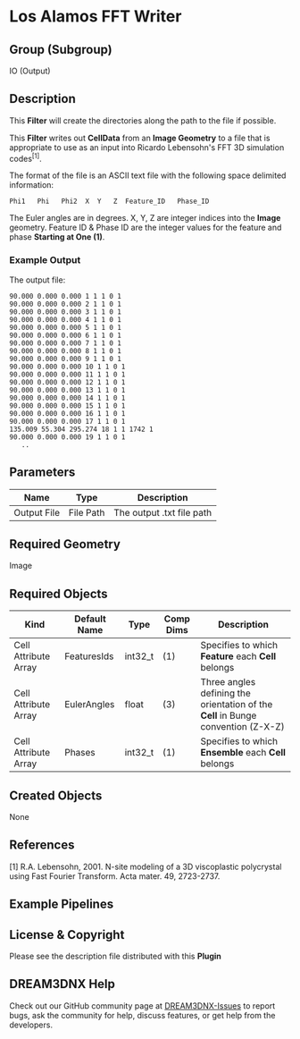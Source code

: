# Los Alamos FFT Writer

## Group (Subgroup)

IO (Output)

## Description

This **Filter** will create the directories along the path to the file if possible.

This **Filter** writes out **CellData** from an **Image Geometry** to a file that is appropriate to use as an input into Ricardo Lebensohn's FFT 3D simulation codes<sup>[1]</sup>.

The format of the file is an ASCII text file with the following space delimited information:

    Phi1   Phi   Phi2  X  Y   Z  Feature_ID   Phase_ID

The Euler angles are in degrees. X, Y, Z are integer indices into the **Image** geometry. Feature ID & Phase ID are the integer values for the feature and phase **Starting at One (1)**.

### Example Output

The output file:

    90.000 0.000 0.000 1 1 1 0 1
    90.000 0.000 0.000 2 1 1 0 1 
    90.000 0.000 0.000 3 1 1 0 1  
    90.000 0.000 0.000 4 1 1 0 1
    90.000 0.000 0.000 5 1 1 0 1  
    90.000 0.000 0.000 6 1 1 0 1
    90.000 0.000 0.000 7 1 1 0 1
    90.000 0.000 0.000 8 1 1 0 1
    90.000 0.000 0.000 9 1 1 0 1  
    90.000 0.000 0.000 10 1 1 0 1
    90.000 0.000 0.000 11 1 1 0 1 
    90.000 0.000 0.000 12 1 1 0 1  
    90.000 0.000 0.000 13 1 1 0 1
    90.000 0.000 0.000 14 1 1 0 1  
    90.000 0.000 0.000 15 1 1 0 1
    90.000 0.000 0.000 16 1 1 0 1
    90.000 0.000 0.000 17 1 1 0 1
    135.009 55.304 295.274 18 1 1 1742 1 
    90.000 0.000 0.000 19 1 1 0 1 
       ..  

## Parameters

| Name             | Type | Description |
|------------------|------|-------------|
| Output File | File Path | The output .txt file path |

## Required Geometry

Image

## Required Objects

| Kind                      | Default Name | Type     | Comp Dims | Description                                 |
|---------------------------|--------------|----------|--------|---------------------------------------------|
| Cell Attribute Array | FeaturesIds | int32_t | (1) | Specifies to which **Feature** each **Cell** belongs |
| Cell Attribute Array | EulerAngles | float | (3) | Three angles defining the orientation of the **Cell** in Bunge convention (Z-X-Z) |
| Cell Attribute Array | Phases | int32_t | (1) |  Specifies to which **Ensemble** each **Cell** belongs |

## Created Objects

None

## References

[1] R.A. Lebensohn, 2001. N-site modeling of a 3D viscoplastic polycrystal using Fast Fourier Transform. Acta mater. 49, 2723-2737.

## Example Pipelines

## License & Copyright

Please see the description file distributed with this **Plugin**

## DREAM3DNX Help

Check out our GitHub community page at [DREAM3DNX-Issues](https://github.com/BlueQuartzSoftware/DREAM3DNX-Issues) to report bugs, ask the community for help, discuss features, or get help from the developers.
